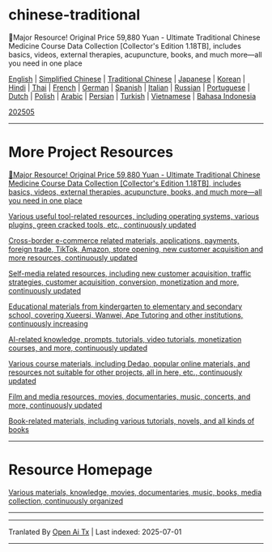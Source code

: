 # chinese-traditional
🎁Major Resource! Original Price 59,880 Yuan - Ultimate Traditional Chinese Medicine Course Data Collection [Collector's Edition 1.18TB], includes basics, videos, external therapies, acupuncture, books, and much more—all you need in one place

[English](https://openaitx.github.io/view.html?user=mswnlz&project=chinese-traditional&lang=en) | [Simplified Chinese](https://openaitx.github.io/view.html?user=mswnlz&project=chinese-traditional&lang=zh-CN) | [Traditional Chinese](https://openaitx.github.io/view.html?user=mswnlz&project=chinese-traditional&lang=zh-TW) | [Japanese](https://openaitx.github.io/view.html?user=mswnlz&project=chinese-traditional&lang=ja) | [Korean](https://openaitx.github.io/view.html?user=mswnlz&project=chinese-traditional&lang=ko) | [Hindi](https://openaitx.github.io/view.html?user=mswnlz&project=chinese-traditional&lang=hi) | [Thai](https://openaitx.github.io/view.html?user=mswnlz&project=chinese-traditional&lang=th) | [French](https://openaitx.github.io/view.html?user=mswnlz&project=chinese-traditional&lang=fr) | [German](https://openaitx.github.io/view.html?user=mswnlz&project=chinese-traditional&lang=de) | [Spanish](https://openaitx.github.io/view.html?user=mswnlz&project=chinese-traditional&lang=es) | [Italian](https://openaitx.github.io/view.html?user=mswnlz&project=chinese-traditional&lang=it) | [Russian](https://openaitx.github.io/view.html?user=mswnlz&project=chinese-traditional&lang=ru) | [Portuguese](https://openaitx.github.io/view.html?user=mswnlz&project=chinese-traditional&lang=pt) | [Dutch](https://openaitx.github.io/view.html?user=mswnlz&project=chinese-traditional&lang=nl) | [Polish](https://openaitx.github.io/view.html?user=mswnlz&project=chinese-traditional&lang=pl) | [Arabic](https://openaitx.github.io/view.html?user=mswnlz&project=chinese-traditional&lang=ar) | [Persian](https://openaitx.github.io/view.html?user=mswnlz&project=chinese-traditional&lang=fa) | [Turkish](https://openaitx.github.io/view.html?user=mswnlz&project=chinese-traditional&lang=tr) | [Vietnamese](https://openaitx.github.io/view.html?user=mswnlz&project=chinese-traditional&lang=vi) | [Bahasa Indonesia](https://openaitx.github.io/view.html?user=mswnlz&project=chinese-traditional&lang=id)

[202505](https://raw.githubusercontent.com/mswnlz/chinese-traditional/main/202505.md)


---------------
# More Project Resources

[🎁Major Resource! Original Price 59,880 Yuan - Ultimate Traditional Chinese Medicine Course Data Collection [Collector's Edition 1.18TB], includes basics, videos, external therapies, acupuncture, books, and much more—all you need in one place](https://github.com/mswnlz/chinese-traditional)

[Various useful tool-related resources, including operating systems, various plugins, green cracked tools, etc., continuously updated](https://github.com/mswnlz/tools)

[Cross-border e-commerce related materials, applications, payments, foreign trade, TikTok, Amazon, store opening, new customer acquisition and more resources, continuously updated](https://github.com/mswnlz/cross-border)

[Self-media related resources, including new customer acquisition, traffic strategies, customer acquisition, conversion, monetization and more, continuously updated](https://github.com/mswnlz/self-media)

[Educational materials from kindergarten to elementary and secondary school, covering Xueersi, Wanwei, Ape Tutoring and other institutions, continuously increasing](https://github.com/mswnlz/edu-knowlege)

[AI-related knowledge, prompts, tutorials, video tutorials, monetization courses, and more, continuously updated](https://github.com/mswnlz/AIknowledge)

[Various course materials, including Dedao, popular online materials, and resources not suitable for other projects, all in here, etc., continuously updated](https://github.com/mswnlz/curriculum)

[Film and media resources, movies, documentaries, music, concerts, and more, continuously updated](https://github.com/mswnlz/movies)

[Book-related materials, including various tutorials, novels, and all kinds of books](https://github.com/mswnlz/book)


---------------

# Resource Homepage
[Various materials, knowledge, movies, documentaries, music, books, media collection, continuously organized](https://github.com/mswnlz)

---------------



---

Tranlated By [Open Ai Tx](https://github.com/OpenAiTx/OpenAiTx) | Last indexed: 2025-07-01

---